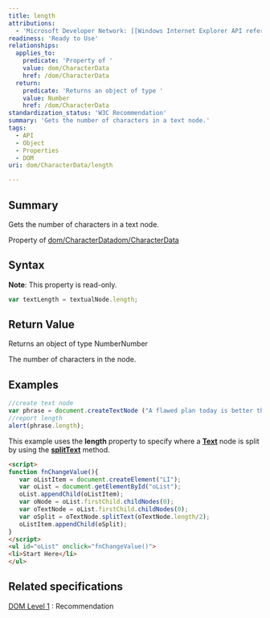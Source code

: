 ```yaml
---
title: length
attributions:
  - 'Microsoft Developer Network: [[Windows Internet Explorer API reference](http://msdn.microsoft.com/en-us/library/ie/hh828809%28v=vs.85%29.aspx) Article]'
readiness: 'Ready to Use'
relationships:
  applies_to:
    predicate: 'Property of '
    value: dom/CharacterData
    href: /dom/CharacterData
  return:
    predicate: 'Returns an object of type '
    value: Number
    href: /dom/CharacterData
standardization_status: 'W3C Recommendation'
summary: 'Gets the number of characters in a text node.'
tags:
  - API
  - Object
  - Properties
  - DOM
uri: dom/CharacterData/length

---
```

## Summary

Gets the number of characters in a text node.

Property of [dom/CharacterData](/dom/CharacterData)[dom/CharacterData](/dom/CharacterData)

## Syntax

**Note**: This property is read-only.

``` js
var textLength = textualNode.length;
```

## Return Value

Returns an object of type NumberNumber

The number of characters in the node.

## Examples

``` js
//create text node
var phrase = document.createTextNode ("A flawed plan today is better than a perfect plan tomorrow.");
//report length
alert(phrase.length);
```

This example uses the **length** property to specify where a [**Text**](/dom/Text) node is split by using the [**splitText**](/dom/Text/splitText) method.

``` html
<script>
function fnChangeValue(){
   var oListItem = document.createElement("LI");
   var oList = document.getElementById("oList");
   oList.appendChild(oListItem);
   var oNode = oList.firstChild.childNodes(0);
   var oTextNode = oList.firstChild.childNodes(0);
   var oSplit = oTextNode.splitText(oTextNode.length/2);
   oListItem.appendChild(oSplit);
}
</script>
<ul id="oList" onclick="fnChangeValue()">
<li>Start Here</li>
</ul>
```

## Related specifications

[DOM Level 1](http://www.w3.org/TR/REC-DOM-Level-1/)
:   Recommendation
